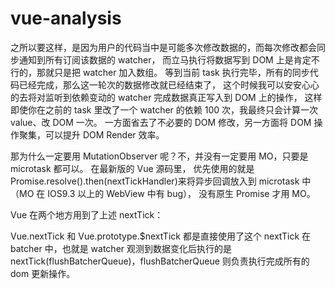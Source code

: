 # vue-analysis

之所以要这样，是因为用户的代码当中是可能多次修改数据的，而每次修改都会同步通知到所有订阅该数据的 watcher，
而立马执行将数据写到 DOM 上是肯定不行的，那就只是把 watcher 加入数组。
等到当前 task 执行完毕，所有的同步代码已经完成，那么这一轮次的数据修改就已经结束了，
这个时候我可以安安心心的去将对监听到依赖变动的 watcher 完成数据真正写入到 DOM 上的操作，
这样即使你在之前的 task 里改了一个 watcher 的依赖 100 次，我最终只会计算一次 value、改 DOM 一次。
一方面省去了不必要的 DOM 修改，另一方面将 DOM 操作聚集，可以提升 DOM Render 效率。

那为什么一定要用 MutationObserver 呢？不，并没有一定要用 MO，只要是 microtask 都可以。
在最新版的 Vue 源码里，
优先使用的就是 Promise.resolve().then(nextTickHandler)来将异步回调放入到 microtask 中（MO 在 IOS9.3 以上的 WebView 中有 bug），
没有原生 Promise 才用 MO。

Vue 在两个地方用到了上述 nextTick：

Vue.nextTick 和 Vue.prototype.\$nextTick 都是直接使用了这个 nextTick
在 batcher 中，也就是 watcher 观测到数据变化后执行的是 nextTick(flushBatcherQueue)，flushBatcherQueue 则负责执行完成所有的 dom 更新操作。

